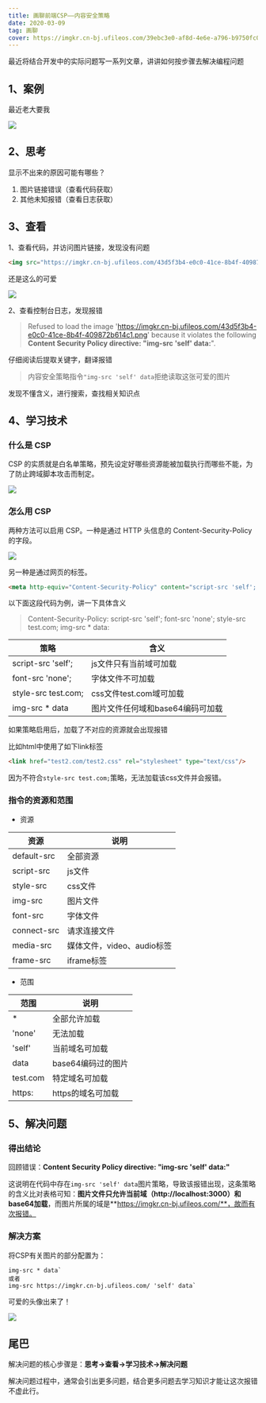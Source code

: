 ```yaml
---
title: 画聊前端CSP——内容安全策略
date: 2020-03-09
tag: 画聊
cover: https://imgkr.cn-bj.ufileos.com/39ebc3e0-af8d-4e6e-a796-b9750fc0add0.png
---
```


最近将结合开发中的实际问题写一系列文章，讲讲如何按步骤去解决编程问题

## 1、案例

最近老大要我

![](https://imgkr.cn-bj.ufileos.com/230ce135-3dc6-4695-918a-56c0a0451645.png)

## 2、思考

显示不出来的原因可能有哪些？

1. 图片链接错误（查看代码获取）
2. 其他未知报错（查看日志获取）

## 3、查看

1、查看代码，并访问图片链接，发现没有问题

```html
<img src="https://imgkr.cn-bj.ufileos.com/43d5f3b4-e0c0-41ce-8b4f-409872b614c1.png" />
```

还是这么的可爱

<img src="https://imgkr.cn-bj.ufileos.com/43d5f3b4-e0c0-41ce-8b4f-409872b614c1.png" />

2、查看控制台日志，发现报错

> Refused to load the image 'https://imgkr.cn-bj.ufileos.com/43d5f3b4-e0c0-41ce-8b4f-409872b614c1.png' because it violates the following **Content Security Policy directive: "img-src 'self' data:**".

仔细阅读后提取关键字，翻译报错

> 内容安全策略指令`"img-src 'self' data`拒绝读取这张可爱的图片

发现不懂含义，进行搜索，查找相关知识点

## 4、学习技术

### 什么是 CSP

CSP 的实质就是白名单策略，预先设定好哪些资源能被加载执行而哪些不能，为了防止跨域脚本攻击而制定。

![](https://imgkr.cn-bj.ufileos.com/39ebc3e0-af8d-4e6e-a796-b9750fc0add0.png)

### 怎么用 CSP

两种方法可以启用 CSP。一种是通过 HTTP 头信息的 Content-Security-Policy 的字段。

![](https://imgkr.cn-bj.ufileos.com/8d8b8854-be54-4e73-b1c4-8f957aa6fb62.png)

另一种是通过网页的<meta>标签。

```html
<meta http-equiv="Content-Security-Policy" content="script-src 'self'; object-src 'none'; style-src cdn.example.org third-party.org; child-src https:">
```

以下面这段代码为例，讲一下具体含义

> Content-Security-Policy: script-src 'self'; font-src 'none'; style-src test.com; img-src * data:

|策略|含义|
|---|---|
|script-src 'self';|js文件只有当前域可加载|
|font-src 'none';|字体文件不可加载|
|style-src test.com;|css文件test.com域可加载|
|img-src * data|图片文件任何域和base64编码可加载|

如果策略启用后，加载了不对应的资源就会出现报错

比如html中使用了如下link标签

```html
<link href="test2.com/test2.css" rel="stylesheet" type="text/css"/>
```

因为不符合`style-src test.com;`策略，无法加载该css文件并会报错。

### 指令的资源和范围

- 资源

|资源|说明|
|---|---|
|default-src|全部资源|
|script-src|js文件|
|style-src|css文件|
|img-src|图片文件|
|font-src|字体文件|
|connect-src|请求连接文件|
|media-src|媒体文件，video、audio标签|
|frame-src|iframe标签|

- 范围

|范围|说明|
|---|---|
|\*|全部允许加载|
|'none'|无法加载|
|'self'|当前域名可加载|
|data|base64编码过的图片|
|test.com|特定域名可加载|
|https:|https的域名可加载|


## 5、解决问题

### 得出结论

回顾错误：**Content Security Policy directive: "img-src 'self' data:"**

这说明在代码中存在`img-src 'self' data`图片策略，导致该报错出现，这条策略的含义比对表格可知：**图片文件只允许当前域（http://localhost:3000）和base64加载**，而图片所属的域是**https://imgkr.cn-bj.ufileos.com/**，故而有次报错。

### 解决方案

将CSP有关图片的部分配置为：

```
img-src * data` 
或者
img-src https://imgkr.cn-bj.ufileos.com/ 'self' data`
```

可爱的头像出来了！

![](https://imgkr.cn-bj.ufileos.com/822a9e78-a36d-401b-bb10-04c1d8a07802.png)

## 尾巴

解决问题的核心步骤是：**思考->查看->学习技术->解决问题**

解决问题过程中，通常会引出更多问题，结合更多问题去学习知识才能让这次报错不虚此行。

